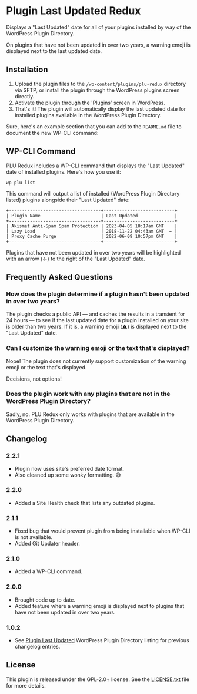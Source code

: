 # Plugin Last Updated Redux

Displays a "Last Updated" date for all of your plugins installed by way of the WordPress Plugin Directory.

On plugins that have not been updated in over two years, a warning emoji is displayed next to the last updated date.

## Installation

1. Upload the plugin files to the `/wp-content/plugins/plu-redux` directory via SFTP, or install the plugin through the WordPress plugins screen directly.
2. Activate the plugin through the 'Plugins' screen in WordPress.
3. That's it! The plugin will automatically display the last updated date for installed plugins available in the WordPress Plugin Directory.

Sure, here's an example section that you can add to the `README.md` file to document the new WP-CLI command:

## WP-CLI Command

PLU Redux includes a WP-CLI command that displays the "Last Updated" date of installed plugins. Here's how you use it:

```
wp plu list
```

This command will output a list of installed (WordPress Plugin Directory listed) plugins alongside their "Last Updated" date:

```
+-----------------------------------+---------------------------+
| Plugin Name                       | Last Updated              |
+-----------------------------------+---------------------------+
| Akismet Anti-Spam Spam Protection | 2023-04-05 10:17am GMT    |
| Lazy Load                         | 2018-11-22 04:43am GMT  ← |
| Proxy Cache Purge                 | 2022-06-09 10:57pm GMT    |
+-----------------------------------+---------------------------+
```

Plugins that have not been updated in over two years will be highlighted with an arrow (←) to the right of the "Last Updated" date.

## Frequently Asked Questions

### How does the plugin determine if a plugin hasn't been updated in over two years?

The plugin checks a public API — and caches the results in a transient for 24 hours — to see if the last updated date for a plugin installed on your site is older than two years. If it is, a warning emoji (⚠️) is displayed next to the "Last Updated" date.

### Can I customize the warning emoji or the text that's displayed?

Nope! The plugin does not currently support customization of the warning emoji or the text that's displayed.

Decisions, not options!

### Does the plugin work with any plugins that are not in the WordPress Plugin Directory?

Sadly, no. PLU Redux only works with plugins that are available in the WordPress Plugin Directory.

## Changelog

### 2.2.1

* Plugin now uses site's preferred date format.
* Also cleaned up some wonky formatting. 😅

### 2.2.0

* Added a Site Health check that lists any outdated plugins.

### 2.1.1
* Fixed bug that would prevent plugin from being installable when WP-CLI is not available.
* Added Git Updater header.

### 2.1.0
* Added a WP-CLI command.

### 2.0.0
* Brought code up to date.
* Added feature where a warning emoji is displayed next to plugins that have not been updated in over two years.

### 1.0.2
* See [Plugin Last Updated](https://wordpress.org/plugins/plugin-last-updated/) WordPress Plugin Directory listing for previous changelog entries.

## License

This plugin is released under the GPL-2.0+ license. See the [LICENSE.txt](LICENSE.txt) file for more details.

